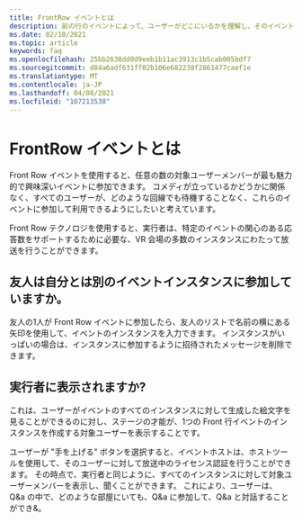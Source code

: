 ```yaml
---
title: FrontRow イベントとは
description: 前の行のイベントによって、ユーザーがどこにいるかを理解し、そのイベントに個人を持たせる方法について説明します。
ms.date: 02/10/2021
ms.topic: article
keywords: faq
ms.openlocfilehash: 25bb2638dd0d9eeb1b11ac3913c1b5cab005bdf7
ms.sourcegitcommit: d84a6adf631ff02b106e682238f2861477caef1e
ms.translationtype: MT
ms.contentlocale: ja-JP
ms.lasthandoff: 04/08/2021
ms.locfileid: "107213538"
---
```

# <a name="what-are-frontrow-events"></a>FrontRow イベントとは 

Front Row イベントを使用すると、任意の数の対象ユーザーメンバーが最も魅力的で興味深いイベントに参加できます。 コメディが立っているかどうかに関係なく、すべてのユーザーが、どのような回線でも待機することなく、これらのイベントに参加して利用できるようにしたいと考えています。 

Front Row テクノロジを使用すると、実行者は、特定のイベントの関心のある応答数をサポートするために必要な、VR 会場の多数のインスタンスにわたって放送を行うことができます。 

## <a name="my-friends-are-in-a-different-instance-of-the-event-than-me-how-can-i-join-them"></a>友人は自分とは別のイベントインスタンスに参加していますか。

友人の1人が Front Row イベントに参加したら、友人のリストで名前の横にある矢印を使用して、イベントのインスタンスを入力できます。 インスタンスがいっぱいの場合は、インスタンスに参加するように招待されたメッセージを削除できます。 

## <a name="can-the-performer-see-me"></a>実行者に表示されますか?

これは、ユーザーがイベントのすべてのインスタンスに対して生成した絵文字を見ることができるのに対し、ステージの才能が、1つの Front 行イベントのインスタンスを作成する対象ユーザーを表示することです。

ユーザーが "手を上げる" ボタンを選択すると、イベントホストは、ホストツールを使用して、そのユーザーに対して放送中のライセンス認証を行うことができます。 その時点で、実行者と同じように、すべてのインスタンスに対して対象ユーザーメンバーを表示し、聞くことができます。 これにより、ユーザーは、Q&a の中で、どのような部屋にいても、Q&a に参加して、Q&a と対話することができ&。